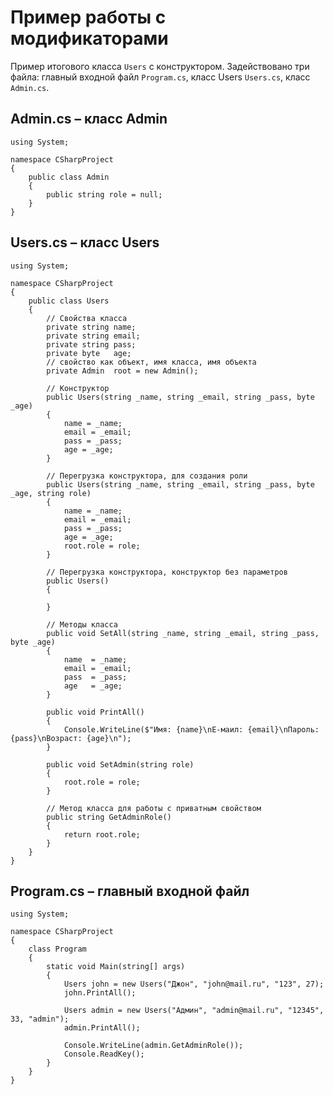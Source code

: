 # Пример работы с модификаторами
Пример итогового класса `Users` с конструктором. Задействовано три файла: главный входной файл `Program.cs`, класс Users `Users.cs`, класс `Admin.cs`.

## Admin.cs &ndash; класс Admin

    using System;

    namespace CSharpProject
    {
        public class Admin
        {
            public string role = null;
        }
    }

## Users.cs &ndash; класс Users

    using System;

    namespace CSharpProject
    {
        public class Users
        {
            // Свойства класса
            private string name;
            private string email;
            private string pass;
            private byte   age;
            // свойство как объект, имя класса, имя объекта
            private Admin  root = new Admin();

            // Конструктор
            public Users(string _name, string _email, string _pass, byte _age)
            {
                name = _name;
                email = _email;
                pass = _pass;
                age = _age;
            }

            // Перегрузка конструктора, для создания роли
            public Users(string _name, string _email, string _pass, byte _age, string role)
            {
                name = _name;
                email = _email;
                pass = _pass;
                age = _age;
                root.role = role;
            }

            // Перегрузка конструктора, конструктор без параметров
            public Users()
            {

            }

            // Методы класса
            public void SetAll(string _name, string _email, string _pass, byte _age)
            {
                name  = _name;
                email = _email;
                pass  = _pass;
                age   = _age;
            }

            public void PrintAll()
            {
                Console.WriteLine($"Имя: {name}\nЕ-маил: {email}\nПароль: {pass}\nВозраст: {age}\n");
            }

            public void SetAdmin(string role)
            {
                root.role = role;
            }

            // Метод класса для работы с приватным свойством
            public string GetAdminRole()
            {
                return root.role;
            }
        }
    }

## Program.cs &ndash; главный входной файл

    using System;

    namespace CSharpProject
    {
        class Program
        {
            static void Main(string[] args)
            {
                Users john = new Users("Джон", "john@mail.ru", "123", 27);
                john.PrintAll();

                Users admin = new Users("Админ", "admin@mail.ru", "12345", 33, "admin");
                admin.PrintAll();

                Console.WriteLine(admin.GetAdminRole());
                Console.ReadKey();
            }
        }
    }
